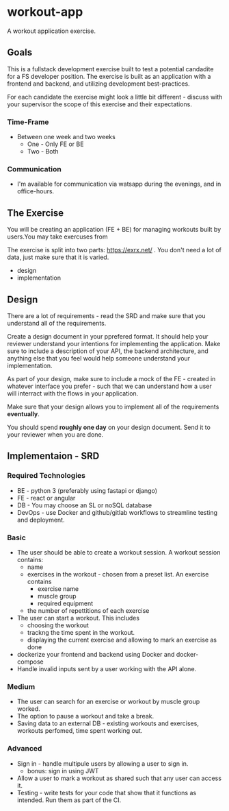 # workout-app
A workout application exercise.

## Goals

This is a fullstack development exercise built to test a potential candadite for a FS developer position.
The exercise is built as an application with a frontend and backend, and utilizing development best-practices.

For each candidate the exercise might look a little bit different - discuss with your supervisor the scope of this exercise and their expectations.

### Time-Frame

* Between one week and two weeks
  * One - Only FE or BE
  * Two - Both

### Communication

* I'm available for communication via watsapp during the evenings, and in office-hours.

## The Exercise

You will be creating an application (FE + BE) for managing workouts built by users.You may take exercuses from 

The exercise is split into two parts: https://exrx.net/ . You don't need a lot of data, just make sure that it is varied.

* design
* implementation

## Design

There are a lot of requirements - read the SRD and make sure that you understand all of the requirements.

Create a design document in your pprefered format. It should help your reviewer understand your intentions for implementing the application. Make sure to include a description of your API, the backend architecture, and anything else that you feel would help someone understand your implementation.

As part of your design, make sure to include a mock of the FE - created in whatever interface you prefer - such that we can understand how a user will interract with the flows in your application.

Make sure that your design allows you to implement all of the requirements **eventually**.

You should spend **roughly one day** on your design document. Send it to your reviewer when you are done.

## Implementaion - SRD

### Required Technologies

* BE - python 3 (preferably using fastapi or django)
* FE - react or angular
* DB - You may choose an SL or noSQL database
* DevOps - use Docker and github/gitlab workflows to streamline testing and deployment.

### Basic

* The user should be able to create a workout session. A workout session contains:
  * name
  * exercises in the workout - chosen from a preset list. An exercise contains
    * exercise name
    * muscle group
    * required equipment
  * the number of repettitions of each exercise
 * The user can start a workout. This includes
   * choosing the workout
   * trackng the time spent in the workout.
   * displaying the current exercise and allowing to mark an exercise as done
 * dockerize your frontend and backend using Docker and docker-compose
 * Handle invalid inputs sent by a user working with the API alone.

### Medium

* The user can search for an exercise or workout by muscle group worked.
* The option to pause a workout and take a break.
* Saving data to an external DB - existing workouts and exercises, workouts perfomed, time spent working out.

### Advanced

* Sign in - handle multipule users by allowing a user to sign in.
  * bonus: sign in using JWT
* Allow a user to mark a workout as shared such that any user can access it.
* Testing - write tests for your code that show that it functions as intended. Run them as part of the CI.
